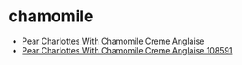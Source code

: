 # chamomile

 * [Pear Charlottes With Chamomile Creme Anglaise](../../index/p/pear-charlottes-with-chamomile-creme-anglaise-108591.json)
 * [Pear Charlottes With Chamomile Creme Anglaise 108591](../../index/p/pear-charlottes-with-chamomile-creme-anglaise-108591.json)
